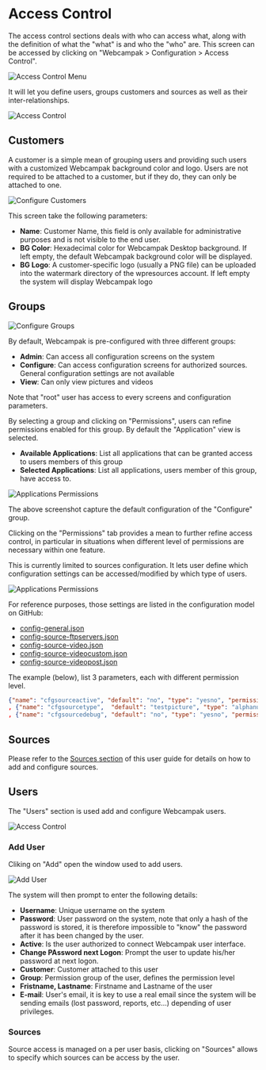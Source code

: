# Access Control

The access control sections deals with who can access what, along with the definition of what the "what" is and who the "who" are. This screen can be accessed by clicking on "Webcampak > Configuration > Access Control".

![Access Control Menu](images/desktop.menu.accesscontrol.en.png)

It will let you define users, groups customers and sources as well as their inter-relationships.

![Access Control](images/desktop.accesscontrol.en.png)

## Customers

A customer is a simple mean of grouping users and providing such users with a customized Webcampak background color and logo. Users are not required to be attached to a customer, but if they do, they can only be attached to one.

![Configure Customers](images/desktop.accesscontrol.customers.en.png)

This screen take the following parameters:

* __Name__: Customer Name, this field is only available for administrative purposes and is not visible to the end user.
* __BG Color__: Hexadecimal color for Webcampak Desktop background. If left empty, the default Webcampak background color will be displayed.
* __BG Logo__: A customer-specific logo (usually a PNG file) can be uploaded into the watermark directory of the wpresources account. If left empty the system will display Webcampak logo

## Groups

![Configure Groups](images/desktop.accesscontrol.groups.en.png)

By default, Webcampak is pre-configured with three different groups:

* __Admin__: Can access all configuration screens on the system
* __Configure__: Can access configuration screens for authorized sources. General configuration settings are not available
* __View__: Can only view pictures and videos

Note that "root" user has access to every screens and configuration parameters.

By selecting a group and clicking on "Permissions", users can refine permissions enabled for this group. By default the "Application" view is selected.

* __Available Applications__: List all applications that can be granted access to users members of this group
* __Selected Applications__: List all applications, users member of this group, have access to.

![Applications Permissions](images/desktop.accesscontrol.groups.permissions.applications.en.png)

The above screenshot capture the default configuration of the "Configure" group.

Clicking on the "Permissions" tab provides a mean to further refine access control, in particular in situations when different level of permissions are necessary within one feature.

This is currently limited to sources configuration. It lets user define which configuration settings can be accessed/modified by which type of users. 

![Applications Permissions](images/desktop.accesscontrol.groups.permissions.permissions.en.png)

For reference purposes, those settings are listed in the configuration model on GitHub: 

* [config-general.json](https://github.com/Webcampak/core/blob/develop/config/config-general.json)
* [config-source-ftpservers.json](https://github.com/Webcampak/core/blob/develop/config/config-source-ftpservers.json)
* [config-source-video.json](https://github.com/Webcampak/core/blob/develop/config/config-source-video.json)
* [config-source-videocustom.json](https://github.com/Webcampak/core/blob/develop/config/config-source-videocustom.json)
* [config-source-videopost.json](https://github.com/Webcampak/core/blob/develop/config/config-source-videopost.json)

The example (below), list 3 parameters, each with different permission level.
```json
{"name": "cfgsourceactive", "default": "no", "type": "yesno", "permission": "SOURCES_CONFIGURATION_SIMPLE", "description": "Activation of the source, possible values: yes or no"}
, {"name": "cfgsourcetype",  "default": "testpicture", "type": "alphanum", "permission": "SOURCES_CONFIGURATION_ADVANCED", "description": "Type of the source, possible values: gphoto, webcam, ipcam, rtsp, webfile, wpak"}
, {"name": "cfgsourcedebug", "default": "no", "type": "yesno", "permission": "SOURCES_CONFIGURATION_EXPERT", "description": "Turn on detailed debugging for gphoto2, possible values: yes or no"}
```

## Sources

Please refer to the [Sources section](en_Sources.md) of this user guide for details on how to add and configure sources.

## Users

The "Users" section is used add and configure Webcampak users.

![Access Control](images/desktop.accesscontrol.en.png)

### Add User

Cliking on "Add" open the window used to add users.

![Add User](images/desktop.accesscontrol.users.add.en.png)

The system will then prompt to enter the following details:

* __Username__: Unique username on the system
* __Password__: User password on the system, note that only a hash of the password is stored, it is therefore impossible to "know" the password after it has been changed by the user. 
* __Active__: Is the user authorized to connect Webcampak user interface. 
* __Change PAssword next Logon__: Prompt the user to update his/her password at next logon.
* __Customer__: Customer attached to this user
* __Group__: Permission group of the user, defines the permission level
* __Fristname, Lastname__: Firstname and Lastname of the user
* __E-mail__: User's email, it is key to use a real email since the system will be sending emails (lost password, reports, etc...) depending of user privileges. 
 
### Sources

Source access is managed on a per user basis, clicking on "Sources" allows to specify which sources can be access by the user.

